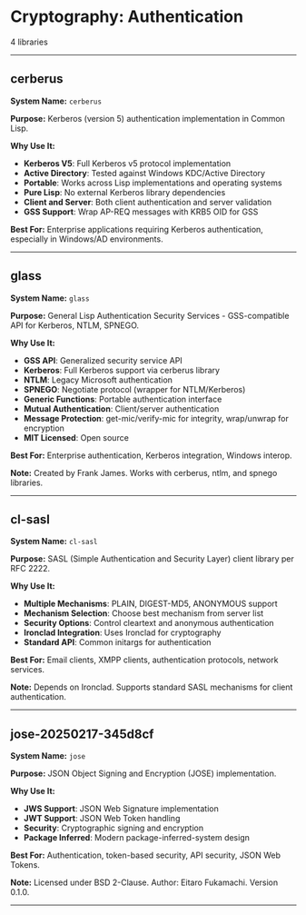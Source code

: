 # Cryptography: Authentication

4 libraries

---

## cerberus

**System Name:** `cerberus`

**Purpose:** Kerberos (version 5) authentication implementation in Common Lisp.

**Why Use It:**
- **Kerberos V5**: Full Kerberos v5 protocol implementation
- **Active Directory**: Tested against Windows KDC/Active Directory
- **Portable**: Works across Lisp implementations and operating systems
- **Pure Lisp**: No external Kerberos library dependencies
- **Client and Server**: Both client authentication and server validation
- **GSS Support**: Wrap AP-REQ messages with KRB5 OID for GSS

**Best For:** Enterprise applications requiring Kerberos authentication, especially in Windows/AD environments.

---


## glass

**System Name:** `glass`

**Purpose:** General Lisp Authentication Security Services - GSS-compatible API for Kerberos, NTLM, SPNEGO.

**Why Use It:**
- **GSS API**: Generalized security service API
- **Kerberos**: Full Kerberos support via cerberus library
- **NTLM**: Legacy Microsoft authentication
- **SPNEGO**: Negotiate protocol (wrapper for NTLM/Kerberos)
- **Generic Functions**: Portable authentication interface
- **Mutual Authentication**: Client/server authentication
- **Message Protection**: get-mic/verify-mic for integrity, wrap/unwrap for encryption
- **MIT Licensed**: Open source

**Best For:** Enterprise authentication, Kerberos integration, Windows interop.

**Note:** Created by Frank James. Works with cerberus, ntlm, and spnego libraries.

---


## cl-sasl

**System Name:** `cl-sasl`

**Purpose:** SASL (Simple Authentication and Security Layer) client library per RFC 2222.

**Why Use It:**
- **Multiple Mechanisms**: PLAIN, DIGEST-MD5, ANONYMOUS support
- **Mechanism Selection**: Choose best mechanism from server list
- **Security Options**: Control cleartext and anonymous authentication
- **Ironclad Integration**: Uses Ironclad for cryptography
- **Standard API**: Common initargs for authentication

**Best For:** Email clients, XMPP clients, authentication protocols, network services.

**Note:** Depends on Ironclad. Supports standard SASL mechanisms for client authentication.

---


## jose-20250217-345d8cf

**System Name:** `jose`

**Purpose:** JSON Object Signing and Encryption (JOSE) implementation.

**Why Use It:**
- **JWS Support**: JSON Web Signature implementation
- **JWT Support**: JSON Web Token handling
- **Security**: Cryptographic signing and encryption
- **Package Inferred**: Modern package-inferred-system design

**Best For:** Authentication, token-based security, API security, JSON Web Tokens.

**Note:** Licensed under BSD 2-Clause. Author: Eitaro Fukamachi. Version 0.1.0.

---


